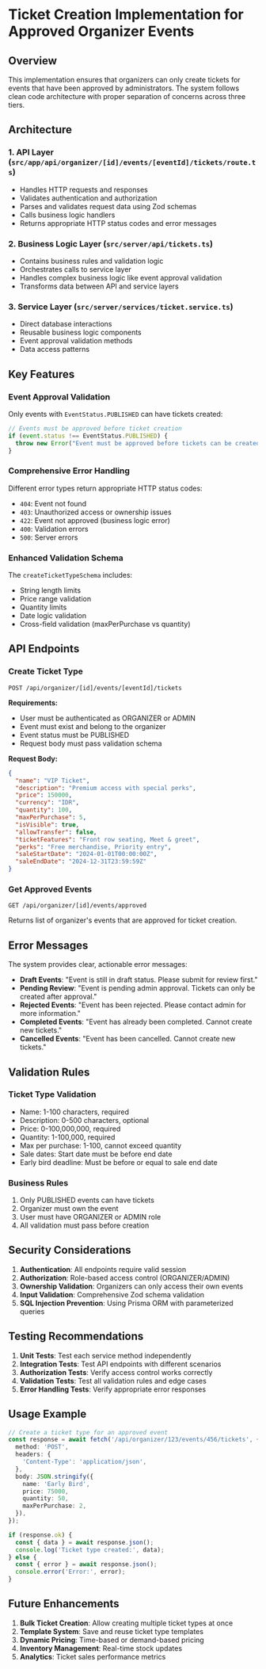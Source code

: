 # Ticket Creation Implementation for Approved Organizer Events

## Overview

This implementation ensures that organizers can only create tickets for events that have been approved by administrators. The system follows clean code architecture with proper separation of concerns across three tiers.

## Architecture

### 1. API Layer (`src/app/api/organizer/[id]/events/[eventId]/tickets/route.ts`)
- Handles HTTP requests and responses
- Validates authentication and authorization
- Parses and validates request data using Zod schemas
- Calls business logic handlers
- Returns appropriate HTTP status codes and error messages

### 2. Business Logic Layer (`src/server/api/tickets.ts`)
- Contains business rules and validation logic
- Orchestrates calls to service layer
- Handles complex business logic like event approval validation
- Transforms data between API and service layers

### 3. Service Layer (`src/server/services/ticket.service.ts`)
- Direct database interactions
- Reusable business logic components
- Event approval validation methods
- Data access patterns

## Key Features

### Event Approval Validation
Only events with `EventStatus.PUBLISHED` can have tickets created:

```typescript
// Events must be approved before ticket creation
if (event.status !== EventStatus.PUBLISHED) {
  throw new Error("Event must be approved before tickets can be created");
}
```

### Comprehensive Error Handling
Different error types return appropriate HTTP status codes:
- `404`: Event not found
- `403`: Unauthorized access or ownership issues
- `422`: Event not approved (business logic error)
- `400`: Validation errors
- `500`: Server errors

### Enhanced Validation Schema
The `createTicketTypeSchema` includes:
- String length limits
- Price range validation
- Quantity limits
- Date logic validation
- Cross-field validation (maxPerPurchase vs quantity)

## API Endpoints

### Create Ticket Type
```
POST /api/organizer/[id]/events/[eventId]/tickets
```

**Requirements:**
- User must be authenticated as ORGANIZER or ADMIN
- Event must exist and belong to the organizer
- Event status must be PUBLISHED
- Request body must pass validation schema

**Request Body:**
```json
{
  "name": "VIP Ticket",
  "description": "Premium access with special perks",
  "price": 150000,
  "currency": "IDR",
  "quantity": 100,
  "maxPerPurchase": 5,
  "isVisible": true,
  "allowTransfer": false,
  "ticketFeatures": "Front row seating, Meet & greet",
  "perks": "Free merchandise, Priority entry",
  "saleStartDate": "2024-01-01T00:00:00Z",
  "saleEndDate": "2024-12-31T23:59:59Z"
}
```

### Get Approved Events
```
GET /api/organizer/[id]/events/approved
```

Returns list of organizer's events that are approved for ticket creation.

## Error Messages

The system provides clear, actionable error messages:

- **Draft Events**: "Event is still in draft status. Please submit for review first."
- **Pending Review**: "Event is pending admin approval. Tickets can only be created after approval."
- **Rejected Events**: "Event has been rejected. Please contact admin for more information."
- **Completed Events**: "Event has already been completed. Cannot create new tickets."
- **Cancelled Events**: "Event has been cancelled. Cannot create new tickets."

## Validation Rules

### Ticket Type Validation
- Name: 1-100 characters, required
- Description: 0-500 characters, optional
- Price: 0-100,000,000, required
- Quantity: 1-100,000, required
- Max per purchase: 1-100, cannot exceed quantity
- Sale dates: Start date must be before end date
- Early bird deadline: Must be before or equal to sale end date

### Business Rules
1. Only PUBLISHED events can have tickets
2. Organizer must own the event
3. User must have ORGANIZER or ADMIN role
4. All validation must pass before creation

## Security Considerations

1. **Authentication**: All endpoints require valid session
2. **Authorization**: Role-based access control (ORGANIZER/ADMIN)
3. **Ownership Validation**: Organizers can only access their own events
4. **Input Validation**: Comprehensive Zod schema validation
5. **SQL Injection Prevention**: Using Prisma ORM with parameterized queries

## Testing Recommendations

1. **Unit Tests**: Test each service method independently
2. **Integration Tests**: Test API endpoints with different scenarios
3. **Authorization Tests**: Verify access control works correctly
4. **Validation Tests**: Test all validation rules and edge cases
5. **Error Handling Tests**: Verify appropriate error responses

## Usage Example

```typescript
// Create a ticket type for an approved event
const response = await fetch('/api/organizer/123/events/456/tickets', {
  method: 'POST',
  headers: {
    'Content-Type': 'application/json',
  },
  body: JSON.stringify({
    name: 'Early Bird',
    price: 75000,
    quantity: 50,
    maxPerPurchase: 2,
  }),
});

if (response.ok) {
  const { data } = await response.json();
  console.log('Ticket type created:', data);
} else {
  const { error } = await response.json();
  console.error('Error:', error);
}
```

## Future Enhancements

1. **Bulk Ticket Creation**: Allow creating multiple ticket types at once
2. **Template System**: Save and reuse ticket type templates
3. **Dynamic Pricing**: Time-based or demand-based pricing
4. **Inventory Management**: Real-time stock updates
5. **Analytics**: Ticket sales performance metrics
